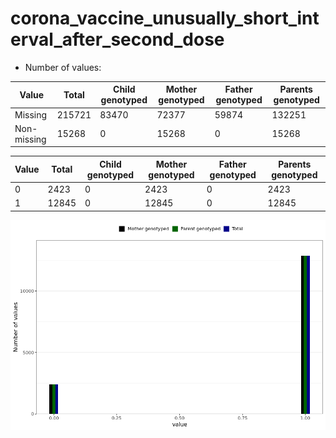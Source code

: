 # corona_vaccine_unusually_short_interval_after_second_dose
- Number of values:

| Value | Total | Child genotyped | Mother genotyped | Father genotyped | Parents genotyped |
| ----- | ----- | --------------- | ---------------- | ---------------- |---------------- |
| Missing | 215721 | 83470 | 72377 | 59874 | 132251 |
| Non-missing | 15268 | 0 | 15268 | 0 | 15268 |

| Value | Total | Child genotyped | Mother genotyped | Father genotyped | Parents genotyped |
| ----- | ----- | --------------- | ---------------- | ---------------- |---------------- |
| 0 | 2423 | 0 | 2423 | 0 | 2423 |
| 1 | 12845 | 0 | 12845 | 0 | 12845 |



![](corona_vaccine_unusually_short_interval_after_second_dose_n.png)



